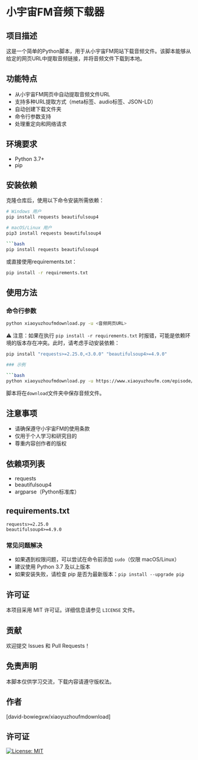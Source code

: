 # 小宇宙FM音频下载器

## 项目描述

这是一个简单的Python脚本，用于从小宇宙FM网站下载音频文件。该脚本能够从给定的网页URL中提取音频链接，并将音频文件下载到本地。

## 功能特点

- 从小宇宙FM网页中自动提取音频文件URL
- 支持多种URL提取方式（meta标签、audio标签、JSON-LD）
- 自动创建下载文件夹
- 命令行参数支持
- 处理重定向和网络请求

## 环境要求

- Python 3.7+
- pip

## 安装依赖

克隆仓库后，使用以下命令安装所需依赖：

```bash
# Windows 用户
pip install requests beautifulsoup4

# macOS/Linux 用户
pip3 install requests beautifulsoup4

```bash
pip install requests beautifulsoup4
```

或直接使用requirements.txt：

```bash
pip install -r requirements.txt
```

## 使用方法

### 命令行参数

```bash
python xiaoyuzhoufmdownload.py -u <音频网页URL>
```

⚠️ 注意：如果在执行 `pip install -r requirements.txt` 时报错，可能是依赖环境的版本存在冲突。此时，请考虑手动安装依赖：

```bash
pip install "requests>=2.25.0,<3.0.0" "beautifulsoup4>=4.9.0"

### 示例

```bash
python xiaoyuzhoufmdownload.py -u https://www.xiaoyuzhoufm.com/episode/6740632c8d1233fb0d3a9cea
```

脚本将在`download`文件夹中保存音频文件。

## 注意事项

- 请确保遵守小宇宙FM的使用条款
- 仅用于个人学习和研究目的
- 尊重内容创作者的版权

## 依赖项列表

- requests
- beautifulsoup4
- argparse（Python标准库）

## requirements.txt

```
requests>=2.25.0
beautifulsoup4>=4.9.0
```
### 常见问题解决

- 如果遇到权限问题，可以尝试在命令前添加 `sudo`（仅限 macOS/Linux）
- 建议使用 Python 3.7 及以上版本
- 如果安装失败，请检查 pip 是否为最新版本：`pip install --upgrade pip`

## 许可证

本项目采用 MIT 许可证。详细信息请参见 `LICENSE` 文件。

## 贡献

欢迎提交 Issues 和 Pull Requests！

## 免责声明

本脚本仅供学习交流，下载内容请遵守版权法。

## 作者

[david-bowiegxw/xiaoyuzhoufmdownload]

## 许可证

[![License: MIT](https://img.shields.io/badge/License-MIT-yellow.svg)](https://opensource.org/licenses/MIT)
